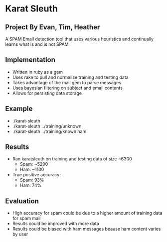 # Karat Sleuth
## Project By Evan, Tim, Heather


A SPAM Email detection tool that uses various heuristics and continually learns
what is and is not SPAM


## Implementation

* Written in ruby as a gem
* Uses rake to pull and normalize training and testing data
* Takes advantage of the mail gem to parse messages
* Uses bayesian filtering on subject and email contents
* Allows for persisting data storage


## Example

 * ./karat-sleuth
 * ./karat-sleuth  ../training/unknown
 * ./karat-sleuth  ../training/known  ham


## Results

 * Ran karatsleuth on training and testing data of size ~6300
   * Spam: ~5200
   * Ham:  ~1100
 * True positive accuracy:
   * Spam: 93%
   * Ham:  74%


## Evaluation

 * High accuracy for spam could be due to a higher amount of training data for
 spam mail
 * Results could be improved with more data
 * Results could be biased with ham messages beause ham content varies by user
